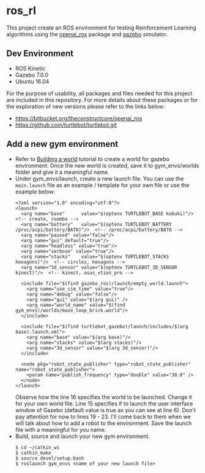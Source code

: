 # ros_rl
This project create an ROS environment for testing Reinforcement Learning algorithms using the [openai_ros](http://wiki.ros.org/openai_ros) package and [gazebo](http://gazebosim.org/) simulator.

## Dev Environment 
* ROS Kinetic
* Gazebo 7.0.0
* Ubuntu 16.04

For the purpose of usability, all packages and files needed for this project are included in this repository. For more details about these packages or for the exploration of new versions please refer to the links below:
* https://bitbucket.org/theconstructcore/openai_ros
* https://github.com/turtlebot/turtlebot.git

## Add a new gym environment
* Refer to [Building a world](http://gazebosim.org/tutorials?tut=build_world) tutorial to create a world for gazebo environment. Once the new world is created, save it to gym_envs/worlds folder and give it a meaningful name.
* Under gym_envs/launch, create a new launch file. You can use the `main.launch` file as an example / template for your own file or use the example below:
  ```
  <?xml version="1.0" encoding="utf-8"?>
  <launch>
    <arg name="base"      value="$(optenv TURTLEBOT_BASE kobuki)"/> <!-- create, roomba -->
    <arg name="battery"   value="$(optenv TURTLEBOT_BATTERY /proc/acpi/battery/BAT0)"/>  <!-- /proc/acpi/battery/BAT0 -->
    <arg name="paused" value="false"/>
    <arg name="gui" default="true"/>
    <arg name="headless" value="true"/>
    <arg name="verbose" value="true"/>
    <arg name="stacks"    value="$(optenv TURTLEBOT_STACKS hexagons)"/>  <!-- circles, hexagons -->
    <arg name="3d_sensor" value="$(optenv TURTLEBOT_3D_SENSOR kinect)"/>  <!-- kinect, asus_xtion_pro -->

    <include file="$(find gazebo_ros)/launch/empty_world.launch">
      <arg name="use_sim_time" value="true"/>
      <arg name="debug" value="false"/>
      <arg name="gui" value="$(arg gui)" />
      <arg name="world_name" value="$(find gym_envs)/worlds/maze_loop_brick.world"/>
    </include>

    <include file="$(find turtlebot_gazebo)/launch/includes/$(arg base).launch.xml">
      <arg name="base" value="$(arg base)"/>
      <arg name="stacks" value="$(arg stacks)"/>
      <arg name="3d_sensor" value="$(arg 3d_sensor)"/>
    </include>

    <node pkg="robot_state_publisher" type="robot_state_publisher" name="robot_state_publisher">
      <param name="publish_frequency" type="double" value="30.0" />
    </node>
  </launch>
  ```
  Observe how the line 16 specifies the world to be launched. Change it for your own world file. Line 15 specifies if to launch the user interface window of Gazebo (default value is true as you can see at line 6). Don't pay attention for now to lines 19 - 23. I'll come back to them when we will talk about how to add a robot to the environment. Save the launch file with a meaningful for you name.
* Build, source and launch your new gym environment.
  ```
  $ cd ~/catkin_ws
  $ catkin_make
  $ source devel/setup.bash
  $ roslaunch gym_envs <name of your new launch file>
  ```
